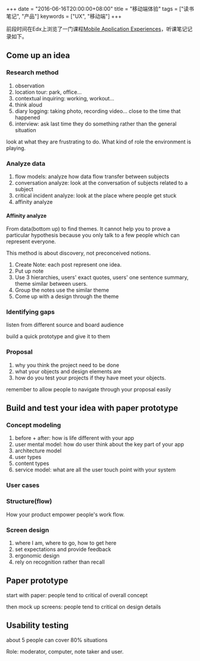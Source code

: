 +++
date = "2016-06-16T20:00:00+08:00"
title = "移动端体验"
tags = ["读书笔记", "产品"]
keywords = ["UX", "移动端"]
+++

前段时间在Edx上浏览了一门课程[Mobile Application Experiences](https://courses.edx.org/courses/course-v1:MITx+21W.789.1x+1T2016/info)，听课笔记记录如下。

## Come up an idea

### Research method

1. observation
2. location tour: park, office...
3. contextual inquiring: working, workout...
4. think aloud
5. diary logging: taking photo, recording video... close to the time that happened
6. interview: ask last time they do something rather than the general situation

look at what they are frustrating to do. What kind of role the environment is playing.

### Analyze data

1. flow models: analyze how data flow transfer between subjects
2. conversation analyze: look at the conversation of subjects related to a subject
3. critical incident analyze: look at the place where people get stuck
4. affinity analyze

#### Affinity analyze

From data(bottom up) to find themes.
It cannot help you to prove a particular hypothesis because you only talk to a few people which can represent everyone.

This method is about discovery, not preconceived notions.

1. Create Note: each post represent one idea.
2. Put up note
3. Use 3 hierarchies, users' exact quotes, users' one sentence summary, theme similar between users.
4. Group the notes use the similar theme
5. Come up with a design through the theme

### Identifying gaps

listen from different source and board audience

build a quick prototype and give it to them

### Proposal

1. why you think the project need to be done
2. what your objects and design elements are
3. how do you test your projects if they have meet your objects.

remember to allow people to navigate through your proposal easily

## Build and test your idea with paper prototype

### Concept modeling

1. before + after: how is life different with your app
1. user mental model: how do user think about the key part of your app
1. architecture model
1. user types
1. content types
1. service model: what are all the user touch point with your system

### User cases

### Structure(flow)

How your product empower people's work flow.

### Screen design

1. where I am, where to go, how to get here
2. set expectations and provide feedback
3. ergonomic design
4. rely on recognition rather than recall

## Paper prototype

start with paper: people tend to critical of overall concept

then mock up screens: people tend to critical on design details

## Usability testing

about 5 people can cover 80% situations

Role: moderator, computer, note taker and user.
